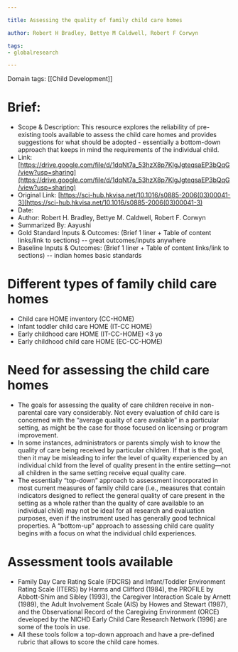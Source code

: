 ```yaml
---

title: Assessing the quality of family child care homes

author: Robert H Bradley, Bettye M Caldwell, Robert F Corwyn

tags:
- globalresearch 

---
```


Domain tags: [[Child Development]]

# Brief:

* Scope & Description: This resource explores the reliability of pre-existing tools available to assess the child care homes and provides suggestions for what should be adopted - essentially a bottom-down approach that keeps in mind the requirements of the individual child.
* Link: [https://drive.google.com/file/d/1dqNt7a_53hzX8p7KlgJgteqsaEP3bQqG/view?usp=sharing](https://drive.google.com/file/d/1dqNt7a_53hzX8p7KlgJgteqsaEP3bQqG/view?usp=sharing) 
* Original Link: [https://sci-hub.hkvisa.net/10.1016/s0885-2006(03)00041-3](https://sci-hub.hkvisa.net/10.1016/s0885-2006(03)00041-3) 
* Date: 
* Author: Robert H. Bradley, Bettye M. Caldwell, Robert F. Corwyn  
* Summarized By: Aayushi 
* Gold Standard Inputs & Outcomes: (Brief 1 liner + Table of content links/link to sections) -- great outcomes/inputs anywhere
* Baseline Inputs & Outcomes:  (Brief 1 liner + Table of content links/link to sections) -- indian homes basic standards


# Different types of family child care homes


* Child care HOME inventory (CC-HOME)
*  Infant toddler child care HOME (IT-CC HOME)
*  Early childhood care HOME (IT-CC-HOME) &lt;3 yo
*  Early childhood child care HOME (EC-CC-HOME)


# Need for assessing the child care homes

- The goals for assessing the quality of care children receive in non-parental care vary considerably. Not every evaluation of child care is concerned with the “average quality of care available” in a particular setting, as might be the case for those focused on licensing or program improvement. 
- In some instances, administrators or parents simply wish to know the quality of care being received by particular children. If that is the goal, then it may be misleading to infer the level of quality experienced by an individual child from the level of quality present in the entire setting—not all children in the same setting receive equal quality care.
- The essentially “top-down” approach to assessment incorporated in most current measures of family child care (i.e., measures that contain indicators designed to reflect the general quality of care present in the setting as a whole rather than the quality of care available to an individual child) may not be ideal for all research and evaluation purposes, even if the instrument used has generally good technical properties. A “bottom-up” approach to assessing child care quality begins with a focus on what the individual child experiences. 


# Assessment tools available


* Family Day Care Rating Scale (FDCRS) and Infant/Toddler Environment Rating Scale (ITERS) by Harms and Clifford (1984), the PROFILE by Abbott-Shim and Sibley (1993), the Caregiver Interaction Scale by Arnett (1989), the Adult Involvement Scale (AIS) by Howes and Stewart (1987), and the Observational Record of the Caregiving Environment (ORCE) developed by the NICHD Early Child Care Research Network (1996) are some of the tools in use.
* All these tools follow a top-down approach and have a pre-defined rubric that allows to score the child care homes.